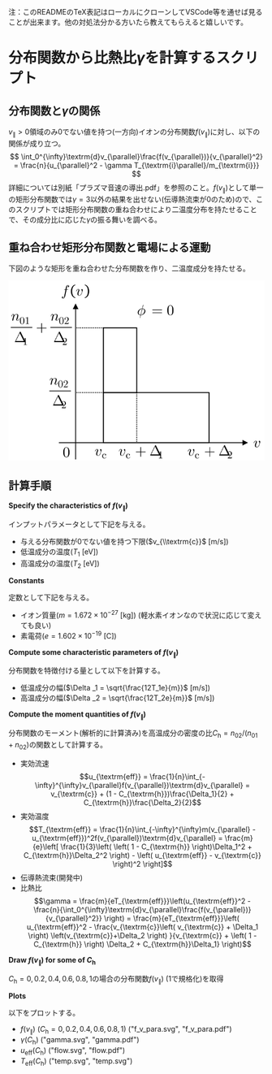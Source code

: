 <script type="text/javascript" async src="https://cdnjs.cloudflare.com/ajax/libs/mathjax/2.7.7/MathJax.js?config=TeX-MML-AM_CHTML">
</script>
<script type="text/x-mathjax-config">
 MathJax.Hub.Config({
 tex2jax: {
 inlineMath: [['$', '$'] ],
 displayMath: [ ['$$','$$'], ["\\[","\\]"] ]
 }
 });
</script>
注：このREADMEのTeX表記はローカルにクローンしてVSCode等を通せば見ることが出来ます。他の対処法分かる方いたら教えてもらえると嬉しいです。

# 分布関数から比熱比$\gamma$を計算するスクリプト
## 分布関数と$\gamma$の関係
$v_{\parallel} > 0$領域のみ0でない値を持つ(一方向)イオンの分布関数$f(v_{\parallel})$に対し、以下の関係が成り立つ。
$$ \int_0^{\infty}\textrm{d}v_{\parallel}\frac{f(v_{\parallel})}{v_{\parallel}^2} = \frac{n}{u_{\parallel}^2 - \gamma T_{\textrm{i}\parallel}/m_{\textrm{i}}} $$
詳細については別紙「プラズマ音速の導出.pdf」を参照のこと。$f(v_{\parallel})$として単一の矩形分布関数では$\gamma = 3$以外の結果を出せない(伝導熱流束が0のため)ので、このスクリプトでは矩形分布関数の重ね合わせにより二温度分布を持たせることで、その成分比に応じた$\gamma$の振る舞いを調べる。

## 重ね合わせ矩形分布関数と電場による運動
下図のような矩形を重ね合わせた分布関数を作り、二温度成分を持たせる。

![分布関数](img/Fig1.svg)

## 計算手順
**Specify the characteristics of $f(v_{\parallel}$)**

インプットパラメータとして下記を与える。
- 与える分布関数が0でない値を持つ下限($v_{\\textrm{c}}$ [m/s])
- 低温成分の温度($T_1$ [eV])
- 高温成分の温度($T_2$ [eV])

**Constants**

定数として下記を与える。
- イオン質量($m = 1.672\times 10^{-27}$ [kg]) (軽水素イオンなので状況に応じて変えても良い)
- 素電荷($e = 1.602\times 10^{-19}$ [C])

**Compute some characteristic parameters of $f(v_{\parallel})$**

分布関数を特徴付ける量として以下を計算する。
- 低温成分の幅($\Delta _1 = \sqrt{\frac{12T_1e}{m}}$ [m/s])
- 高温成分の幅($\Delta _2 = \sqrt{\frac{12T_2e}{m}}$ [m/s])

**Compute the moment quantities of $f(v_{\parallel})$**

分布関数のモーメント(解析的に計算済み)を高温成分の密度の比$C_{\textrm{h}} = n_{02}/(n_{01}+n_{02})$の関数として計算する。
- 実効流速
$$u_{\textrm{eff}} = \frac{1}{n}\int_{-\infty}^{\infty}v_{\parallel}f(v_{\parallel})\textrm{d}v_{\parallel} = v_{\textrm{c}} + (1 - C_{\textrm{h}})\frac{\Delta_1}{2} + C_{\textrm{h}}\frac{\Delta_2}{2}$$
- 実効温度
$$T_{\textrm{eff}} = \frac{1}{n}\int_{-\infty}^{\infty}m(v_{\parallel} - u_{\textrm{eff}})^2f(v_{\parallel})\textrm{d}v_{\parallel} = \frac{m}{e}\left[ \frac{1}{3}\left( \left( 1 - C_{\textrm{h}} \right)\Delta_1^2 + C_{\textrm{h}}\Delta_2^2 \right) - \left( u_{\textrm{eff}} - v_{\textrm{c}} \right)^2 \right]$$
- 伝導熱流束(開発中)
- 比熱比
$$\gamma = \frac{m}{eT_{\textrm{eff}}}\left(u_{\textrm{eff}}^2 - \frac{n}{\int_0^{\infty}\textrm{d}v_{\parallel}\frac{f(v_{\parallel})}{v_{\parallel}^2}} \right) 
= \frac{m}{eT_{\textrm{eff}}}\left( u_{\textrm{eff}}^2 - \frac{v_{\textrm{c}}\left( v_{\textrm{c}} + \Delta_1 \right) \left(v_{\textrm{c}}+\Delta_2 \right) }{v_{\textrm{c}} + \left( 1 - C_{\textrm{h}} \right) \Delta_2 + C_{\textrm{h}}\Delta_1} \right)$$

**Draw $f(v_{\parallel})$ for some of $C_{\textrm{h}}$**

$C_{\textrm{h}} = 0, 0.2, 0.4, 0.6, 0.8, 1$の場合の分布関数$f(v_{\parallel})$ (1で規格化)を取得

**Plots**

以下をプロットする。
- $f(v_{\parallel})$ ($C_{\textrm{h}} = 0, 0.2, 0.4, 0.6, 0.8, 1$) ("f_v_para.svg", "f_v_para.pdf")
- $\gamma (C_{\textrm{h}})$ ("gamma.svg", "gamma.pdf")
- $u_{\textrm{eff}} (C_{\textrm{h}})$ ("flow.svg", "flow.pdf")
- $T_{\textrm{eff}} (C_{\textrm{h}})$ ("temp.svg", "temp.svg")
